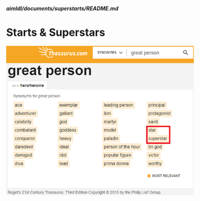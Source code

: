 ##### aimldl/documents/superstarts/README.md

# Starts & Superstars

<img src="images/thesaurus_com-great_person.png">
